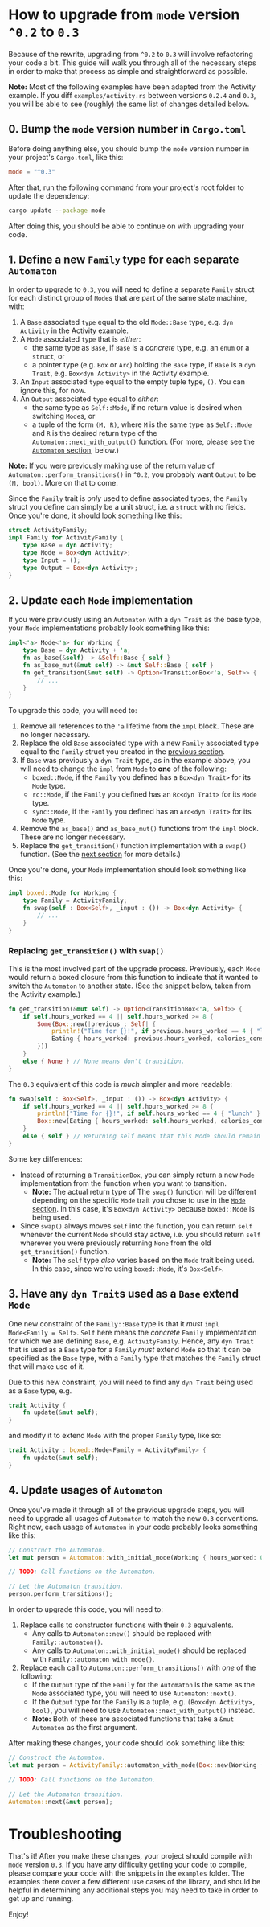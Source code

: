 # How to upgrade from `mode` version `^0.2` to `0.3`

Because of the rewrite, upgrading from `^0.2` to `0.3` will involve refactoring your code a bit. This guide will walk
you through all of the necessary steps in order to make that process as simple and straightforward as possible.

**Note:** Most of the following examples have been adapted from the Activity example. If you diff `examples/activity.rs`
between versions `0.2.4` and `0.3`, you will be able to see (roughly) the same list of changes detailed below.

## 0. Bump the `mode` version number in `Cargo.toml`

Before doing anything else, you should bump the `mode` version number in your project's `Cargo.toml`, like this:

```toml
mode = "^0.3"
```

After that, run the following command from your project's root folder to update the dependency:

```cmd
cargo update --package mode
```

After doing this, you should be able to continue on with upgrading your code.

## 1. Define a new `Family` type for each separate `Automaton`

In order to upgrade to `0.3`, you will need to define a separate `Family` struct for each distinct group of `Mode`s
that are part of the same state machine, with:

1. A `Base` associated `type` equal to the old `Mode::Base` type, e.g. `dyn Activity` in the Activity example.
2. A `Mode` associated `type` that is *either*:
    - the same type as `Base`, if `Base` is a *concrete* type, e.g. an `enum` or a `struct`, or
    - a pointer type (e.g. `Box` or `Arc`) holding the `Base` type, if `Base` is a `dyn Trait`, e.g. `Box<dyn Activity>`
      in the Activity example.
3. An `Input` associated `type` equal to the empty tuple type, `()`. You can ignore this, for now.
4. An `Output` associated `type` equal to *either*:
    - the same type as `Self::Mode`, if no return value is desired when switching `Mode`s, or
    - a tuple of the form `(M, R)`, where `M` is the same type as `Self::Mode` and `R` is the desired return type of the
      `Automaton::next_with_output()` function. (For more, please see the
      [`Automaton` section](#4-update-usages-of-automaton), below.)

**Note:** If you were previously making use of the return value of `Automaton::perform_transitions()` in `^0.2`, you
probably want `Output` to be `(M, bool)`. More on that to come.

Since the `Family` trait is *only* used to define associated types, the `Family` struct you define can simply be a unit
struct, i.e. a `struct` with no fields. Once you're done, it should look something like this:

```rust
struct ActivityFamily;
impl Family for ActivityFamily {
    type Base = dyn Activity;
    type Mode = Box<dyn Activity>;
    type Input = ();
    type Output = Box<dyn Activity>;
}
```

## 2. Update each `Mode` implementation

If you were previously using an `Automaton` with a `dyn Trait` as the base type, your `Mode` implementations probably
look something like this:

```rust
impl<'a> Mode<'a> for Working {
    type Base = dyn Activity + 'a;
    fn as_base(&self) -> &Self::Base { self }
    fn as_base_mut(&mut self) -> &mut Self::Base { self }
    fn get_transition(&mut self) -> Option<TransitionBox<'a, Self>> {
        // ...
    }
}
```

To upgrade this code, you will need to:

1. Remove all references to the `'a` lifetime from the `impl` block. These are no longer necessary.
2. Replace the old `Base` associated type with a new `Family` associated type equal to the `Family` struct you created
   in the [previous section](#1-define-a-new-family-type-for-each-separate-automaton).
3. If `Base` was previously a `dyn Trait` type, as in the example above, you will need to change the `impl` from `Mode`
   to **one** of the following:
   - `boxed::Mode`, if the `Family` you defined has a `Box<dyn Trait>` for its `Mode` type.
   - `rc::Mode`, if the `Family` you defined has an `Rc<dyn Trait>` for its `Mode` type.
   - `sync::Mode`, if the `Family` you defined has an `Arc<dyn Trait>` for its `Mode` type.
4. Remove the `as_base()` and `as_base_mut()` functions from the `impl` block. These are no longer necessary.
5. Replace the `get_transition()` function implementation with a `swap()` function. (See the
   [next section](#replacing-get_transition-with-swap) for more details.)

Once you're done, your `Mode` implementation should look something like this:

```rust
impl boxed::Mode for Working {
    type Family = ActivityFamily;
    fn swap(self : Box<Self>, _input : ()) -> Box<dyn Activity> {
        // ...
    }
}
```

### Replacing `get_transition()` with `swap()`

This is the most involved part of the upgrade process. Previously, each `Mode` would return a boxed closure from this
function to indicate that it wanted to switch the `Automaton` to another state. (See the snippet below, taken from the
Activity example.)

```rust
fn get_transition(&mut self) -> Option<TransitionBox<'a, Self>> {
    if self.hours_worked == 4 || self.hours_worked >= 8 {
        Some(Box::new(|previous : Self| {
            println!("Time for {}!", if previous.hours_worked == 4 { "lunch" } else { "dinner" });
            Eating { hours_worked: previous.hours_worked, calories_consumed: 0 }
        }))
    }
    else { None } // None means don't transition.
}
```

The `0.3` equivalent of this code is *much* simpler and more readable:

```rust
fn swap(self : Box<Self>, _input : ()) -> Box<dyn Activity> {
    if self.hours_worked == 4 || self.hours_worked >= 8 {
        println!("Time for {}!", if self.hours_worked == 4 { "lunch" } else { "dinner" });
        Box::new(Eating { hours_worked: self.hours_worked, calories_consumed: 0 })
    }
    else { self } // Returning self means that this Mode should remain current.
}
```

Some key differences:

 - Instead of returning a `TransitionBox`, you can simply return a new `Mode` implementation from the function when you
   want to transition.
   - **Note:** The actual return type of The `swap()` function will be different depending on the specific `Mode` trait
     you chose to use in the [`Mode` section](#2-update-each-mode-implementation). In this case, it's
     `Box<dyn Activity>` because `boxed::Mode` is being used.
 - Since `swap()` always moves `self` into the function, you can return `self` whenever the current `Mode` should stay
   active, i.e. you should return `self` wherever you were previously returning `None` from the old `get_transition()`
   function.
   - **Note:** The `self` type *also* varies based on the `Mode` trait being used. In this case, since we're using
     `boxed::Mode`, it's `Box<Self>`.

## 3. Have any `dyn Trait`s used as a `Base` extend `Mode`

One new constraint of the `Family::Base` type is that it *must* `impl Mode<Family = Self>`. `Self` here means the
*concrete* `Family` implementation for which we are defining `Base`, e.g. `ActivityFamily`. Hence, any `dyn Trait` that
is used as a `Base` type for a `Family` *must* extend `Mode` so that it can be specified as the `Base` type, with a
`Family` type that matches the `Family` struct that will make use of it.

Due to this new constraint, you will need to find any `dyn Trait` being used as a `Base` type, e.g.

```rust
trait Activity {
    fn update(&mut self);
}
```

and modify it to extend `Mode` with the proper `Family` type, like so:

```rust
trait Activity : boxed::Mode<Family = ActivityFamily> {
    fn update(&mut self);
}
```

## 4. Update usages of `Automaton`

Once you've made it through all of the previous upgrade steps, you will need to upgrade all usages of `Automaton` to
match the new `0.3` conventions. Right now, each usage of `Automaton` in your code probably looks something like this:

```rust
// Construct the Automaton.
let mut person = Automaton::with_initial_mode(Working { hours_worked: 0 });

// TODO: Call functions on the Automaton.

// Let the Automaton transition.
person.perform_transitions();
```

In order to upgrade this code, you will need to:

1. Replace calls to constructor functions with their `0.3` equivalents.
   - Any calls to `Automaton::new()` should be replaced with `Family::automaton()`.
   - Any calls to `Automaton::with_initial_mode()` should be replaced with `Family::automaton_with_mode()`.
2. Replace each call to `Automaton::perform_transitions()` with *one* of the following:
   - If the `Output` type of the `Family` for the `Automaton` is the same as the `Mode` associated type, you will need
     to use `Automaton::next()`.
   - If the `Output` type for the `Family` is a tuple, e.g. `(Box<dyn Activity>, bool)`, you will need to use
     `Automaton::next_with_output()` instead.
   - **Note:** Both of these are associated functions that take a `&mut Automaton` as the first argument.

After making these changes, your code should look something like this:

```rust
// Construct the Automaton.
let mut person = ActivityFamily::automaton_with_mode(Box::new(Working { hours_worked: 0 }));

// TODO: Call functions on the Automaton.

// Let the Automaton transition.
Automaton::next(&mut person);
```

# Troubleshooting

That's it! After you make these changes, your project should compile with `mode` version `0.3`. If you have any
difficulty getting your code to compile, please compare your code with the snippets in the `examples` folder. The
examples there cover a few different use cases of the library, and should be helpful in determining any additional steps
you may need to take in order to get up and running.

Enjoy!